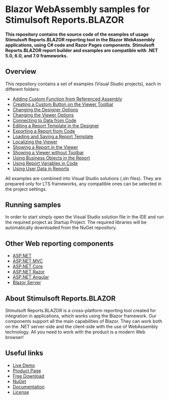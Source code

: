 # Blazor WebAssembly samples for Stimulsoft Reports.BLAZOR

#### This repository contains the source code of the examples of usage Stimulsoft Reports.BLAZOR reporting tool in the Blazor WebAssembly applications, using C# code and Razor Pages components. Stimulsoft Reports.BLAZOR report builder and examples are compatible with .NET 5.0, 6.0, and 7.0 frameworks.

## Overview
This repository contains a set of examples (Visual Studio projects), each in different folders:
* [Adding Custom Function from Referenced Assembly](https://github.com/stimulsoft/Samples-Reports.WEB-for-Blazor-WebAssembly/tree/main/Adding%20a%20Custom%20Function%20to%20the%20Designer)
* [Creating a Custom Button on the Viewer Toolbar](https://github.com/stimulsoft/Samples-Reports.WEB-for-Blazor-WebAssembly/tree/main/Creating%20a%20Custom%20Button%20on%20the%20Viewer%20Toolbar)
* [Changing the Designer Options](https://github.com/stimulsoft/Samples-Reports.WEB-for-Blazor-WebAssembly/tree/main/Changing%20the%20Designer%20Options)
* [Changing the Viewer Options](https://github.com/stimulsoft/Samples-Reports.WEB-for-Blazor-WebAssembly/tree/main/Changing%20the%20Viewer%20Options)
* [Connecting to Data from Code](https://github.com/stimulsoft/Samples-Reports.WEB-for-Blazor-WebAssembly/tree/main/Connecting%20to%20Data%20from%20Code)
* [Editing a Report Template in the Designer](https://github.com/stimulsoft/Samples-Reports.WEB-for-Blazor-WebAssembly/tree/main/Editing%20a%20Report%20Template%20in%20the%20Designer)
* [Exporting a Report from Code](https://github.com/stimulsoft/Samples-Reports.WEB-for-Blazor-WebAssembly/tree/main/Exporting%20a%20Report%20from%20Code)
* [Loading and Saving a Report Template](https://github.com/stimulsoft/Samples-Reports.WEB-for-Blazor-WebAssembly/tree/main/Loading%20and%20Saving%20a%20Report%20Template)
* [Localizing the Viewer](https://github.com/stimulsoft/Samples-Reports.WEB-for-Blazor-WebAssembly/tree/main/Localizing%20the%20Viewer)
* [Showing a Report in the Viewer](https://github.com/stimulsoft/Samples-Reports.WEB-for-Blazor-WebAssembly/tree/main/Showing%20a%20Report%20in%20the%20Viewer)
* [Showing a Viewer without Toolbar](https://github.com/stimulsoft/Samples-Reports.WEB-for-Blazor-WebAssembly/tree/main/Showing%20a%20Viewer%20without%20Toolbar)
* [Using Business Objects in the Report](https://github.com/stimulsoft/Samples-Reports.WEB-for-Blazor-WebAssembly/tree/main/Using%20business%20objects%20in%20the%20report)
* [Using Report Variables in Code](https://github.com/stimulsoft/Samples-Reports.WEB-for-Blazor-WebAssembly/tree/main/Using%20Report%20Variables%20in%20Code)
* [Using User Data in Reports](https://github.com/stimulsoft/Samples-Reports.WEB-for-Blazor-WebAssembly/tree/main/Using%20User%20Data%20in%20Reports)

All examples are combined into Visual Studio solutions (.sln files). They are prepared only for LTS frameworks, any compatible ones can be selected in the project settings.

## Running samples
In order to start simply open the Visual Studio solution file in the IDE and run the required project as Startup Project. The required libraries will be automatically downloaded from the NuGet repository.

## Other Web reporting components
* [ASP.NET](https://github.com/stimulsoft/Samples-Reports.WEB-for-ASP.NET)
* [ASP.NET MVC](https://github.com/stimulsoft/Samples-Reports.WEB-for-ASP.NET-MVC)
* [ASP.NET Core](https://github.com/stimulsoft/Samples-Reports.WEB-for-ASP.NET-Core)
* [ASP.NET Razor](https://github.com/stimulsoft/Samples-Reports.WEB-for-ASP.NET-Razor)
* [ASP.NET Angular](https://github.com/stimulsoft/Samples-Reports.WEB-for-ASP.NET-Angular)
* [Blazor Server](https://github.com/stimulsoft/Samples-Reports.WEB-for-Blazor-Server)

## About Stimulsoft Reports.BLAZOR
Stimulsoft Reports.BLAZOR is a cross-platform reporting tool created for integration in applications, which works using the Blazor framework. Our components support all the main capabilities of Blazor. They can work both on the .NET server-side and the client-side with the use of WebAssembly technology. All you need to work with the product is a modern Web browser!

## Useful links
* [Live Demo](http://demo.stimulsoft.com/#Net)
* [Product Page](https://www.stimulsoft.com/en/products/reports-blazor)
* [Free Download](https://www.stimulsoft.com/en/downloads)
* [NuGet](https://www.nuget.org/packages/Stimulsoft.Reports.Blazor)
* [Documentation](https://www.stimulsoft.com/en/documentation/online/programming-manual/index.html?reports_web_blazor.htm)
* [License](LICENSE.md)
